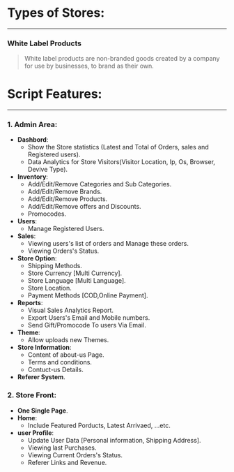 # Types of Stores:
***
 ### White Label Products
 > White label products are non-branded goods created by a company for use by businesses, to brand as their own.
# Script Features:
***
### 1. Admin Area:
- **Dashbord**: 
  - Show the Store statistics (Latest and Total of Orders, sales and Registered users).
  - Data Analytics for Store Visitors(Visitor Location, Ip, Os, Browser, Devive Type).
 - **Inventory**: 
   - Add/Edit/Remove Categories and Sub Categories.
   - Add/Edit/Remove Brands.
   - Add/Edit/Remove Products.
   - Add/Edit/Remove offers and Discounts.
   - Promocodes.
 - **Users**: 
   - Manage Registered Users.
 - **Sales**: 
   - Viewing users's list of orders and Manage these orders.
   - Viewing Orders's Status.
  - **Store Option**: 
    - Shipping Methods.
    - Store Currency [Multi Currency].
    - Store Language [Multi Language].
    - Store Location.
    - Payment Methods [COD,Online Payment].
  - **Reports**: 
    - Visual Sales Analytics Report.
    - Export Users's Email and Mobile numbers.
    - Send Gift/Promocode To users Via Email.
  - **Theme**: 
    - Allow uploads new Themes.
  - **Store Information**: 
    - Content of about-us Page.
    - Terms and conditions.
    - Contuct-us Details.
- **Referer System**.

### 2. Store Front:
   - **One Single Page**.
   - **Home**:
     - Include Featured Porducts, Latest Arrivaed, ...etc.
   - **user Profile**:
     - Update User Data [Personal information, Shipping Address].
     - Viewing last Purchases.
     - Viewing Current Orders's Status. 
     - Referer Links and Revenue.

    
